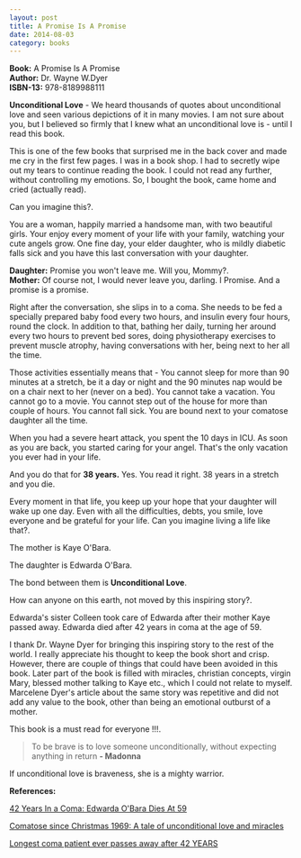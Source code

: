 ```yaml
---
layout: post
title: A Promise Is A Promise
date: 2014-08-03
category: books
---
```


**Book:** A Promise Is A Promise  
**Author:** Dr. Wayne W.Dyer  
**ISBN-13:** 978-8189988111

**Unconditional Love** - We heard thousands of quotes about unconditional love and seen various depictions of it in many movies. I am not sure about you, but I believed so firmly that I knew what an unconditional love is - until I read this book.

This is one of the few books that surprised me in the back cover and made me cry in the first few pages. I was in a book shop. I had to secretly wipe out my tears to continue reading the book. I could not read any further, without controlling my emotions. So, I bought the book, came home and cried (actually read).

Can you imagine this?.

You are a woman, happily married a handsome man, with two beautiful girls. Your enjoy every moment of your life with your family, watching your cute angels grow. One fine day, your elder daughter, who is mildly diabetic falls sick and you have this last conversation with your daughter.

**Daughter:** Promise you won't leave me. Will you, Mommy?.  
**Mother:** Of course not, I would never leave you, darling. I Promise. And a promise is a promise.  

Right after the conversation, she slips in to a coma. She needs to be fed a specially prepared baby food every two hours, and insulin every four hours, round the clock. In addition to that, bathing her daily, turning her around every two hours to prevent bed sores, doing physiotherapy exercises to prevent muscle atrophy, having conversations with her, being next to her all the time.

Those activities essentially means that - You cannot sleep for more than 90 minutes at a stretch, be it a day or night and the 90 minutes nap would be on a chair next to her (never on a bed). You cannot take a vacation. You cannot go to a movie. You cannot step out of the house for more than couple of hours. You cannot fall sick. You are bound next to your comatose daughter all the time.

When you had a severe heart attack, you spent the 10 days in ICU. As soon as you are back, you started caring for your angel. That's the only vacation you ever had in your life.

And you do that for **38 years.** Yes. You read it right. 38 years in a stretch and you die. 

Every moment in that life, you keep up your hope that your daughter will wake up one day. Even with all the difficulties, debts, you smile, love everyone and be grateful for your life. Can you imagine living a life like that?. 

The mother is Kaye O'Bara.

The daughter is Edwarda O'Bara.

The bond between them is **Unconditional Love**.

How can anyone on this earth, not moved by this inspiring story?.  

Edwarda's sister Colleen took care of Edwarda after their mother Kaye passed away. Edwarda died after 42 years in coma at the age of 59.

I thank Dr. Wayne Dyer for bringing this inspiring story to the rest of the world. I really appreciate his thought to keep the book short and crisp. However, there are couple of things that could have been avoided in this book. Later part of the book is filled with miracles, christian concepts, virgin Mary, blessed mother talking to Kaye etc., which I could not relate to myself. Marcelene Dyer's article about the same story was repetitive and did not add any value to the book, other than being an emotional outburst of a mother.  

This book is a must read for everyone !!!.

> To be brave is to love someone unconditionally, without expecting anything in return **- Madonna**

If unconditional love is braveness, she is a mighty warrior.  

**References:**  

[42 Years In a Coma: Edwarda O'Bara Dies At 59](http://www.isciencetimes.com/articles/4073/20121123/42-years-coma-edwarda-obara-dies-59.htm)  

[Comatose since Christmas 1969: A tale of unconditional love and miracles](http://edition.cnn.com/2012/12/23/us/longest-living-coma-patient-dies/index.html?hpt=hp_c2)

[Longest coma patient ever passes away after 42 YEARS](http://www.dailymail.co.uk/news/article-2237593/Floridas-Sleeping-Snow-White-dies-42-YEARS-coma--longest-recorded----mother-sister-left-side.html)
